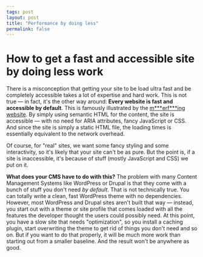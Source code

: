 ```yaml
---
tags: post
layout: post
title: "Performance by doing less"
permalink: false
---
```


# How to get a fast and accessible site by doing less work

There is a misconception that getting your site to be load ultra fast and be completely accessible takes a lot of expertise and hard work. This is not true — in fact, it's the other way around: **Every website is fast and accessible by default**. This is famously illustrated by the [m\*\*\*erf\*\*\*ing website](http://motherfuckingwebsite.com/). By simply using semantic HTML for the content, the site is accessible — with no need for ARIA attributes, fancy JavaScript or CSS. And since the site is simply a static HTML file, the loading times is essentially equivalent to the network overhead.

Of course, for "real" sites, we want some fancy styling and some interactivity, so it's likely that your site can't be as pure. But the point is, if a site is inaccessible, it's because of stuff (mostly JavaScript and CSS) we put on it.

**What does your CMS have to do with this?** The problem with many Content Management Systems like WordPress or Drupal is that they come with a bunch of stuff you don't need _by default_. That is not technically true. You can totally write a clean, fast WordPress theme with no dependencies. However, most WordPress and Drupal sites aren't built that way — instead, you start out with a theme or site profile that comes loaded with all the features the developer thought the users could possibly need. At this point, you have a slow site that needs "optimization", so you install a caching plugin, start overwriting the theme to get rid of things you don't need and so on. But if you want to do that properly, it will be much more work than starting out from a smaller baseline. And the result won't be anywhere as good.

